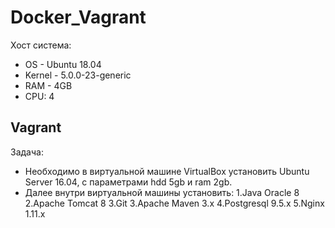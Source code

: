 # Docker_Vagrant
Хост система:
* OS - Ubuntu 18.04
* Kernel - 5.0.0-23-generic
* RAM - 4GB
* CPU: 4

## Vagrant
Задача:
* Необходимо в виртуальной машине VirtualBox установить Ubuntu Server 16.04, c параметрами hdd 5gb и ram 2gb. 
* Далее внутри виртуальной машины установить:
  1.Java Oracle 8
  2.Apache Tomcat 8
  3.Git
  3.Apache Maven 3.x
  4.Postgresql 9.5.x
  5.Nginx 1.11.x 
